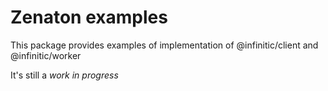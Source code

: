 # Zenaton examples

This package provides examples of implementation of @infinitic/client and @infinitic/worker

It's still a *work in progress*
